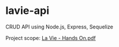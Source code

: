 # lavie-api
CRUD API using Node.js, Express, Sequelize

Project scope:
[La Vie - Hands On.pdf](https://github.com/pedro-utz/lavie-api/files/8772855/La.Vie.-.Hands.On.pdf)
